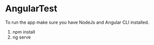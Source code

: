 # AngularTest

To run the app make sure you have NodeJs and Angular CLI installed.

1. npm install
2. ng serve